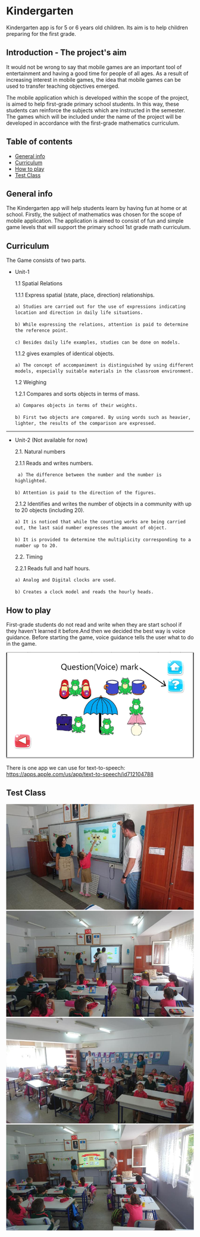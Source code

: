 # Kindergarten
Kindergarten app is for 5 or 6 years old children. Its aim is to help children preparing for the first grade.

## Introduction - The project's aim
It would not be wrong to say that mobile games are an important tool of entertainment and having a good time for people of all ages. As a result of increasing interest in mobile games, the idea that mobile games can be used to transfer teaching objectives emerged.

The mobile application which is developed within the scope of the project, is aimed to help first-grade primary school students. In this way, these students can reinforce the subjects which are instructed in the semester. The games which will be included under the name of the project will be developed in accordance with the first-grade mathematics curriculum.

## Table of contents
* [General info](#general-info)
* [Curriculum](#curriculum)
* [How to play](#how-to-play)
* [Test Class](#test-class)

## General info
The Kindergarten app will help students learn by having fun at home or at school.
Firstly, the subject of mathematics was chosen for the scope of mobile application. The application is aimed to consist of fun and simple game levels that will support the primary school 1st grade math curriculum.

## Curriculum

The Game consists of two parts.

* Unit-1
 
  1.1 Spatial Relations

  1.1.1 Express spatial (state, place, direction) relationships.

      a) Studies are carried out for the use of expressions indicating location and direction in daily life situations.

      b) While expressing the relations, attention is paid to determine the reference point.

      c) Besides daily life examples, studies can be done on models.

  1.1.2 gives examples of identical objects.

      a) The concept of accompaniment is distinguished by using different models, especially suitable materials in the classroom environment.

  1.2 Weighing

     1.2.1 Compares and sorts objects in terms of mass.

      a) Compares objects in terms of their weights.

      b) First two objects are compared. By using words such as heavier, lighter, the results of the comparison are expressed.

---

* Unit-2 (Not available for now)

  2.1. Natural numbers

   2.1.1 Reads and writes numbers.

       a) The difference between the number and the number is highlighted.
 
      b) Attention is paid to the direction of the figures.
 
     2.1.2 Identifies and writes the number of objects in a community with up to 20 objects (including 20).

      a) It is noticed that while the counting works are being carried out, the last said number expresses the amount of object.
 
      b) It is provided to determine the multiplicity corresponding to a number up to 20.
 
  2.2. Timing

    2.2.1 Reads full and half hours.

      a) Analog and Digital clocks are used.
 
      b) Creates a clock model and reads the hourly heads.


## How to play
First-grade students do not read and write when they are start school if they haven't learned it before.And then we decided the best way is voice guidance. Before starting the game, voice guidance tells the user what to do in the game.

![](Screenshot_2.png)

There is one app we can use for text-to-speech: https://apps.apple.com/us/app/text-to-speech/id712104788

## Test Class
![](1.jpg)
![](2.jpg)
![](3.jpg)
![](4.jpg)
